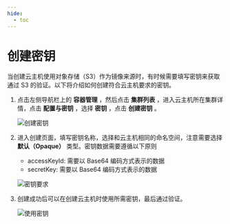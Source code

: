 ```yaml
---
hide:
  - toc
---
```


# 创建密钥

当创建云主机使用对象存储（S3）作为镜像来源时，有时候需要填写密钥来获取通过 S3 的验证。以下将介绍如何创建符合云主机要求的密钥。

1. 点击左侧导航栏上的 __容器管理__ ，然后点击 __集群列表__ ，进入云主机所在集群详情，点击 __配置与密钥__ ，选择 __密钥__ ，点击 __创建密钥__ 。

    ![创建密钥](../../images/secret01.png)

2. 进入创建页面，填写密钥名称，选择和云主机相同的命名空间，注意需要选择 __默认（Opaque）__ 类型。密钥数据需要遵循以下原则

    - accessKeyId: 需要以 Base64 编码方式表示的数据
    - secretKey: 需要以 Base64 编码方式表示的数据

    ![密钥要求](../../images/secret02.png)

3. 创建成功后可以在创建云主机时使用所需密钥，最后通过验证。

    ![使用密钥](../../images/secret03.png)

